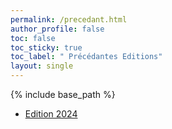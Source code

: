 ```yaml
---
permalink: /precedant.html
author_profile: false
toc: false
toc_sticky: true
toc_label: " Précédantes Editions"
layout: single
---
```


{% include base_path %}

+ [Edition 2024](2024.html)
